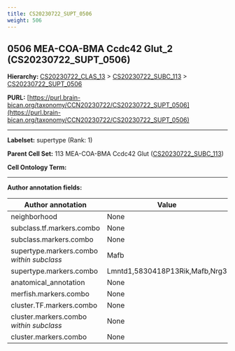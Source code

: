 ```yaml
---
title: CS20230722_SUPT_0506
weight: 506
---
```

## 0506 MEA-COA-BMA Ccdc42 Glut_2 (CS20230722_SUPT_0506)
<b>Hierarchy: </b>
[CS20230722_CLAS_13](../CS20230722_CLAS_13) >
[CS20230722_SUBC_113](../CS20230722_SUBC_113) >
[CS20230722_SUPT_0506](../CS20230722_SUPT_0506)

**PURL:** [https://purl.brain-bican.org/taxonomy/CCN20230722/CS20230722_SUPT_0506](https://purl.brain-bican.org/taxonomy/CCN20230722/CS20230722_SUPT_0506)

---


**Labelset:** supertype (Rank: 1)

**Parent Cell Set:** 113 MEA-COA-BMA Ccdc42 Glut ([CS20230722_SUBC_113](../CS20230722_SUBC_113))



**Cell Ontology Term:** 

[MARKER GENES.]: #


---

[TRANSFERRED ANNOTATIONS.]: #


[AUTHOR ANNOTATION FIELDS.]: #


**Author annotation fields:**

| Author annotation | Value |
|-------------------|-------|
|neighborhood|None|
|subclass.tf.markers.combo|None|
|subclass.markers.combo|None|
|supertype.markers.combo _within subclass_|Mafb|
|supertype.markers.combo|Lmntd1,5830418P13Rik,Mafb,Nrg3|
|anatomical_annotation|None|
|merfish.markers.combo|None|
|cluster.TF.markers.combo|None|
|cluster.markers.combo _within subclass_|None|
|cluster.markers.combo|None|
